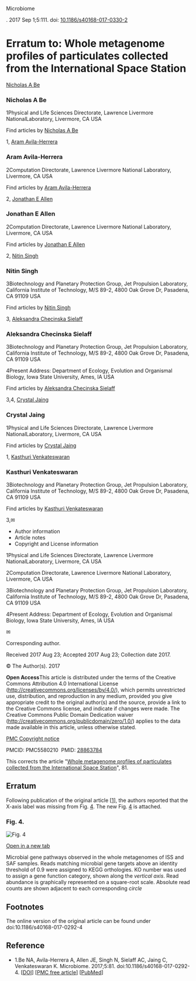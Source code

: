 Microbiome

. 2017 Sep 1;5:111. doi: [10.1186/s40168-017-0330-2](https://doi.org/10.1186/s40168-017-0330-2)

# Erratum to: Whole metagenome profiles of particulates collected from the International Space Station

[Nicholas A Be](https://pubmed.ncbi.nlm.nih.gov/?term=%22Be%20NA%22%5BAuthor%5D)

### Nicholas A Be

1Physical and Life Sciences Directorate, Lawrence Livermore NationalLaboratory, Livermore, CA USA

Find articles by [Nicholas A Be](https://pubmed.ncbi.nlm.nih.gov/?term=%22Be%20NA%22%5BAuthor%5D)

1, [Aram Avila-Herrera](https://pubmed.ncbi.nlm.nih.gov/?term=%22Avila-Herrera%20A%22%5BAuthor%5D)

### Aram Avila-Herrera

2Computation Directorate, Lawrence Livermore National Laboratory, Livermore, CA USA

Find articles by [Aram Avila-Herrera](https://pubmed.ncbi.nlm.nih.gov/?term=%22Avila-Herrera%20A%22%5BAuthor%5D)

2, [Jonathan E Allen](https://pubmed.ncbi.nlm.nih.gov/?term=%22Allen%20JE%22%5BAuthor%5D)

### Jonathan E Allen

2Computation Directorate, Lawrence Livermore National Laboratory, Livermore, CA USA

Find articles by [Jonathan E Allen](https://pubmed.ncbi.nlm.nih.gov/?term=%22Allen%20JE%22%5BAuthor%5D)

2, [Nitin Singh](https://pubmed.ncbi.nlm.nih.gov/?term=%22Singh%20N%22%5BAuthor%5D)

### Nitin Singh

3Biotechnology and Planetary Protection Group, Jet Propulsion Laboratory, California Institute of Technology, M/S 89-2, 4800 Oak Grove Dr, Pasadena, CA 91109 USA

Find articles by [Nitin Singh](https://pubmed.ncbi.nlm.nih.gov/?term=%22Singh%20N%22%5BAuthor%5D)

3, [Aleksandra Checinska Sielaff](https://pubmed.ncbi.nlm.nih.gov/?term=%22Sielaff%20AC%22%5BAuthor%5D)

### Aleksandra Checinska Sielaff

3Biotechnology and Planetary Protection Group, Jet Propulsion Laboratory, California Institute of Technology, M/S 89-2, 4800 Oak Grove Dr, Pasadena, CA 91109 USA

4Present Address: Department of Ecology, Evolution and Organismal Biology, Iowa State University, Ames, IA USA

Find articles by [Aleksandra Checinska Sielaff](https://pubmed.ncbi.nlm.nih.gov/?term=%22Sielaff%20AC%22%5BAuthor%5D)

3,4, [Crystal Jaing](https://pubmed.ncbi.nlm.nih.gov/?term=%22Jaing%20C%22%5BAuthor%5D)

### Crystal Jaing

1Physical and Life Sciences Directorate, Lawrence Livermore NationalLaboratory, Livermore, CA USA

Find articles by [Crystal Jaing](https://pubmed.ncbi.nlm.nih.gov/?term=%22Jaing%20C%22%5BAuthor%5D)

1, [Kasthuri Venkateswaran](https://pubmed.ncbi.nlm.nih.gov/?term=%22Venkateswaran%20K%22%5BAuthor%5D)

### Kasthuri Venkateswaran

3Biotechnology and Planetary Protection Group, Jet Propulsion Laboratory, California Institute of Technology, M/S 89-2, 4800 Oak Grove Dr, Pasadena, CA 91109 USA

Find articles by [Kasthuri Venkateswaran](https://pubmed.ncbi.nlm.nih.gov/?term=%22Venkateswaran%20K%22%5BAuthor%5D)

3,✉

* Author information
* Article notes
* Copyright and License information

1Physical and Life Sciences Directorate, Lawrence Livermore NationalLaboratory, Livermore, CA USA

2Computation Directorate, Lawrence Livermore National Laboratory, Livermore, CA USA

3Biotechnology and Planetary Protection Group, Jet Propulsion Laboratory, California Institute of Technology, M/S 89-2, 4800 Oak Grove Dr, Pasadena, CA 91109 USA

4Present Address: Department of Ecology, Evolution and Organismal Biology, Iowa State University, Ames, IA USA

✉

Corresponding author.

Received 2017 Aug 23; Accepted 2017 Aug 23; Collection date 2017.

© The Author(s). 2017

**Open Access**This article is distributed under the terms of the Creative Commons Attribution 4.0 International License (<http://creativecommons.org/licenses/by/4.0/>), which permits unrestricted use, distribution, and reproduction in any medium, provided you give appropriate credit to the original author(s) and the source, provide a link to the Creative Commons license, and indicate if changes were made. The Creative Commons Public Domain Dedication waiver (<http://creativecommons.org/publicdomain/zero/1.0/>) applies to the data made available in this article, unless otherwise stated.

[PMC Copyright notice](/about/copyright/)

PMCID: PMC5580210  PMID: [28863784](https://pubmed.ncbi.nlm.nih.gov/28863784/)

This corrects the article "[Whole metagenome profiles of particulates collected from the International Space Station](/articles/PMC5514531/)", 81.

## Erratum

Following publication of the original article [[1](#CR1)], the authors reported that the X-axis label was missing from Fig. [4](#Fig1). The new Fig. [4](#Fig1) is attached.

### Fig. 4.

![Fig. 4](https://cdn.ncbi.nlm.nih.gov/pmc/blobs/7693/5580210/b85fd9725b47/40168_2017_330_Fig1_HTML.jpg)

[Open in a new tab](figure/Fig1/)

Microbial gene pathways observed in the whole metagenomes of ISS and SAF samples. Reads matching microbial gene targets above an identity threshold of 0.9 were assigned to KEGG orthologies. KO number was used to assign a gene function category, shown along the *vertical axis*. Read abundance is graphically represented on a square-root scale. Absolute read counts are shown adjacent to each corresponding *circle*

## Footnotes

The online version of the original article can be found under doi:10.1186/s40168-017-0292-4

## Reference

* 1.Be NA, Avila-Herrera A, Allen JE, Singh N, Sielaff AC, Jaing C, Venkateswaran K. Microbiome. 2017;5:81. doi:10.1186/s40168-017-0292-4. [[DOI](https://doi.org/10.1186/s40168-017-0292-4)] [[PMC free article](/articles/PMC5514531/)] [[PubMed](https://pubmed.ncbi.nlm.nih.gov/28716113/)]